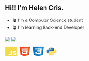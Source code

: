 ## Hi!! I'm Helen Cris.

  - 🪴 I'm a Computer Science student
  - 🪴 I'm learning Back-end Developer
<div>
  <a href="https://github.com/HelenCris/github-readme-stats">
    <img align="center" height = "170px" src="https://github-readme-stats.vercel.app/api?username=HelenCris&theme=aura" />
  </a> 
  <a href="https://github.com/HelenCris/convoychat">
    <img align="center" height = "170px" src="https://github-readme-stats.vercel.app/api/top-langs/?username=HelenCris&layout=compact&theme=aura" />
  </a>
</div

<div style="display: inline_block"><br>
  <img align="center" alt="Js" height="30" width="40" src="https://raw.githubusercontent.com/devicons/devicon/master/icons/javascript/javascript-plain.svg">
  <img align="center" alt="HTML" height="30" width="40" src="https://raw.githubusercontent.com/devicons/devicon/master/icons/html5/html5-original.svg">
  <img align="center" alt="CSS" height="30" width="40" src="https://raw.githubusercontent.com/devicons/devicon/master/icons/css3/css3-original.svg">
  <img align="center" alt="Python" height="30" width="40" src="https://raw.githubusercontent.com/devicons/devicon/master/icons/python/python-original.svg">
</div>
